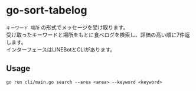 # go-sort-tabelog
``キーワード 場所`` の形式でメッセージを受け取ります。<br/>
受け取ったキーワードと場所をもとに食べログを検索し、評価の高い順に7件返します。<br/>
インターフェースはLINEBotとCLIがあります。<br/>

## Usage
```
go run cli/main.go search --area <area> --keyword <keyword>
```
